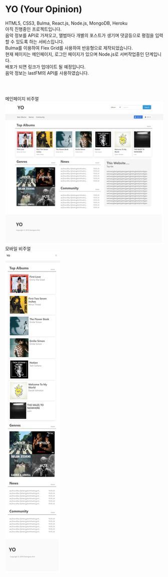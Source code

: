 # YO (Your Opinion)

<p>
  HTML5, CSS3, Bulma, React.js, Node.js, MongoDB, Heroku<br/>
  아직 진행중인 프로젝트입니다. <br/>
  음악 정보를 API로 가져오고, 앨범마다 개별의 포스트가 생기며 댓글등으로 평점을 입력할 수 있도록 하는 서비스입니다.<br/>
  Bulma를 이용하여 Flex Grid를 사용하여 반응형으로 제작되었습니다.<br/>
  현재 페이지는 메인페이지, 로그인 페이지가 있으며 Node.js로 서버작업중인 단계입니다.<br/>
  배포가 되면 링크가 업데이트 될 예정입니다.<br/>
  음악 정보는 lastFM의 API를 사용하였습니다.<br/>
</p><br/><br/>

메인페이지 비주얼<br/>
<img src="main_visual.png" alt="메인 비주얼">
<br/>
모바일 비주얼<br/>
<img src="mobile_main_visual.png" alt="메인 비주얼">